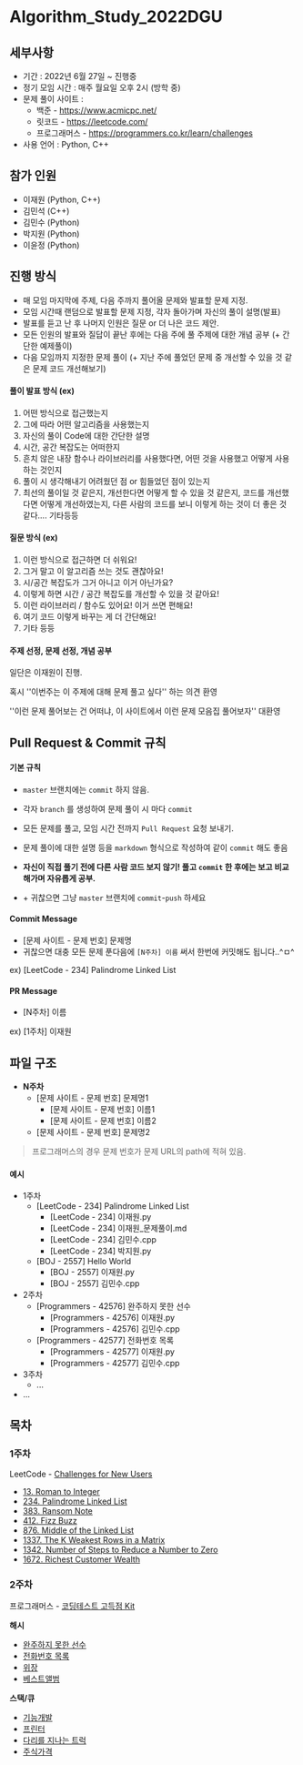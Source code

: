# Algorithm_Study_2022DGU

## 세부사항

- 기간 : 2022년 6월 27일 ~ 진행중
- 정기 모임 시간 : 매주 월요일 오후 2시 (방학 중)
- 문제 풀이 사이트 :
  - 백준 - https://www.acmicpc.net/
  - 릿코드 - https://leetcode.com/
  - 프로그래머스 - https://programmers.co.kr/learn/challenges
- 사용 언어 : Python, C++



## 참가 인원

- 이재원 (Python, C++)
- 김민석 (C++)
- 김민수 (Python)
- 박지원 (Python)
- 이윤정 (Python)



## 진행 방식

- 매 모임 마지막에 주제, 다음 주까지 풀어올 문제와 발표할 문제 지정.
- 모임 시간때 랜덤으로 발표할 문제 지정, 각자 돌아가며 자신의 풀이 설명(발표)
- 발표를 듣고 난 후 나머지 인원은 질문 or 더 나은 코드 제안.
- 모든 인원의 발표와 질답이 끝난 후에는 다음 주에 풀 주제에 대한 개념 공부 (+ 간단한 예제풀이)
- 다음 모임까지 지정한 문제 풀이 (+ 지난 주에 풀었던 문제 중 개선할 수 있을 것 같은 문제 코드 개선해보기)



#### 풀이 발표 방식 (ex)

1. 어떤 방식으로 접근했는지
2. 그에 따라 어떤 알고리즘을 사용했는지
3. 자신의 풀이 Code에 대한 간단한 설명
4. 시간, 공간 복잡도는 어떠한지
5. 흔치 않은 내장 함수나 라이브러리를 사용했다면, 어떤 것을 사용했고 어떻게 사용하는 것인지
6. 풀이 시 생각해내기 어려웠던 점 or 힘들었던 점이 있는지
7. 최선의 풀이일 것 같은지, 개선한다면 어떻게 할 수 있을 것 같은지, 코드를 개선했다면 어떻게 개선하였는지, 다른 사람의 코드를 보니 이렇게 하는 것이 더 좋은 것 같다.... 기타등등



#### 질문 방식 (ex)

1. 이런 방식으로 접근하면 더 쉬워요!
2. 그거 말고 이 알고리즘 쓰는 것도 괜찮아요!
3. 시/공간 복잡도가 그거 아니고 이거 아닌가요?
4. 이렇게 하면 시간 / 공간 복잡도를 개선할 수 있을 것 같아요!
5. 이런 라이브러리 / 함수도 있어요! 이거 쓰면 편해요!
6. 여기 코드 이렇게 바꾸는 게 더 간단해요!
7. 기타 등등



#### 주제 선정, 문제 선정, 개념 공부

일단은 이재원이 진행.

혹시 ''이번주는 이 주제에 대해 문제 풀고 싶다'' 하는 의견 환영

''이런 문제 풀어보는 건 어떠냐, 이 사이트에서 이런 문제 모음집 풀어보자'' 대환영



## Pull Request & Commit 규칙

#### 기본 규칙

- `master` 브랜치에는 `commit` 하지 않음.
- 각자 `branch` 를 생성하여 문제 풀이 시 마다 `commit`
- 모든 문제를 풀고, 모임 시간 전까지 `Pull Request` 요청 보내기.
- 문제 풀이에 대한 설명 등을 `markdown` 형식으로 작성하여 같이 `commit` 해도 좋음
- **자신이 직접 풀기 전에 다른 사람 코드 보지 않기! 풀고 `commit` 한 후에는 보고 비교해가며 자유롭게 공부.**

- \+ 귀찮으면 그냥 `master` 브랜치에 `commit`-`push` 하세요  



#### Commit Message

- [문제 사이트 - 문제 번호] 문제명
- 귀찮으면 대충 모든 문제 푼다음에 `[N주차] 이름` 써서 한번에 커밋해도 됩니다..^ㅁ^

ex) [LeetCode - 234] Palindrome Linked List



#### PR Message

- [N주차] 이름

ex) [1주차] 이재원



## 파일 구조

- **N주차**
  - [문제 사이트 - 문제 번호] 문제명1
    - [문제 사이트 - 문제 번호] 이름1
    - [문제 사이트 - 문제 번호] 이름2
  - [문제 사이트 - 문제 번호] 문제명2

> 프로그래머스의 경우 문제 번호가 문제 URL의 path에 적혀 있음.



#### 예시

- 1주차
  - [LeetCode - 234] Palindrome Linked List
    - [LeetCode - 234] 이재원.py
    - [LeetCode - 234] 이재원_문제풀이.md
    - [LeetCode - 234] 김민수.cpp
    - [LeetCode - 234] 박지원.py
  - [BOJ - 2557] Hello World
    - [BOJ - 2557] 이재원.py
    - [BOJ - 2557] 김민수.cpp
- 2주차
  - [Programmers - 42576] 완주하지 못한 선수
    - [Programmers - 42576] 이재원.py
    - [Programmers - 42576] 김민수.cpp
  - [Programmers - 42577] 전화번호 목록
    - [Programmers - 42577] 이재원.py
    - [Programmers - 42577] 김민수.cpp
- 3주차
  - ...
- ...



## 목차

### 1주차

LeetCode - [Challenges for New Users](https://leetcode.com/problem-list/challenges-for-new-users/)

- [13. Roman to Integer](https://leetcode.com/problems/roman-to-integer)
- [234. Palindrome Linked List](https://leetcode.com/problems/palindrome-linked-list)
- [383. Ransom Note](https://leetcode.com/problems/ransom-note)
- [412. Fizz Buzz](https://leetcode.com/problems/fizz-buzz)
- [876. Middle of the Linked List](https://leetcode.com/problems/middle-of-the-linked-list)
- [1337. The K Weakest Rows in a Matrix](https://leetcode.com/problems/the-k-weakest-rows-in-a-matrix)
- [1342. Number of Steps to Reduce a Number to Zero](https://leetcode.com/problems/number-of-steps-to-reduce-a-number-to-zero)
- [1672. Richest Customer Wealth](https://leetcode.com/problems/richest-customer-wealth)

  

### 2주차

프로그래머스 - [코딩테스트 고득점 Kit](https://programmers.co.kr/learn/challenges?tab=algorithm_practice_kit)

**해시**

- [완주하지 못한 선수](https://programmers.co.kr/learn/courses/30/lessons/42576)
- [전화번호 목록](https://programmers.co.kr/learn/courses/30/lessons/42577)
- [위장](https://programmers.co.kr/learn/courses/30/lessons/42578)
- [베스트앨범](https://programmers.co.kr/learn/courses/30/lessons/42579)

**스택/큐**

- [기능개발](https://programmers.co.kr/learn/courses/30/lessons/42586)
- [프린터](https://programmers.co.kr/learn/courses/30/lessons/42587)
- [다리를 지나는 트럭](https://programmers.co.kr/learn/courses/30/lessons/42583)
- [주식가격](https://programmers.co.kr/learn/courses/30/lessons/42584)
